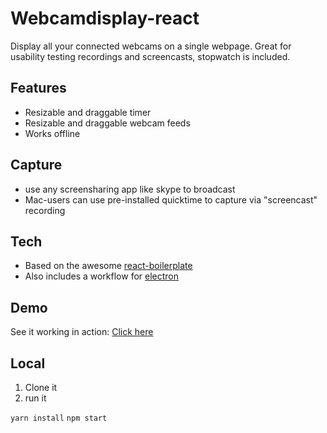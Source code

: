 # Webcamdisplay-react
Display all your connected webcams on a single webpage.
Great for usability testing recordings and screencasts, stopwatch is included.

## Features
- Resizable and draggable timer
- Resizable and draggable webcam feeds
- Works offline

## Capture
- use any screensharing app like skype to broadcast 
- Mac-users can use pre-installed quicktime to capture via "screencast" recording

## Tech
- Based on the awesome [react-boilerplate](https://github.com/react-boilerplate/react-boilerplate)
- Also includes a workflow for [electron](https://electron.atom.io/)

## Demo
See it working in action: [Click here](https://hamsterbacke23.github.io/webcamdisplay-react/)

## Local
1) Clone it 
2) run it

```yarn install```
```npm start```

